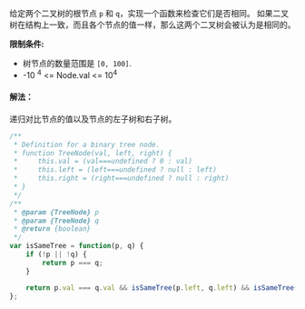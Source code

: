 给定两个二叉树的根节点 `p` 和 `q`，实现一个函数来检查它们是否相同。
如果二叉树在结构上一致，而且各个节点的值一样，那么这两个二叉树会被认为是相同的。

**限制条件:**

- 树节点的数量范围是 `[0, 100]`.
- -10 <sup>4</sup> <= Node.val <= 10<sup>4</sup>

#### 解法：
递归对比节点的值以及节点的左子树和右子树。

```javascript
/**
 * Definition for a binary tree node.
 * function TreeNode(val, left, right) {
 *     this.val = (val===undefined ? 0 : val)
 *     this.left = (left===undefined ? null : left)
 *     this.right = (right===undefined ? null : right)
 * }
 */
/**
 * @param {TreeNode} p
 * @param {TreeNode} q
 * @return {boolean}
 */
var isSameTree = function(p, q) {
    if (!p || !q) {
        return p === q;
    }

    return p.val === q.val && isSameTree(p.left, q.left) && isSameTree(p.right, q.right);
};
```

